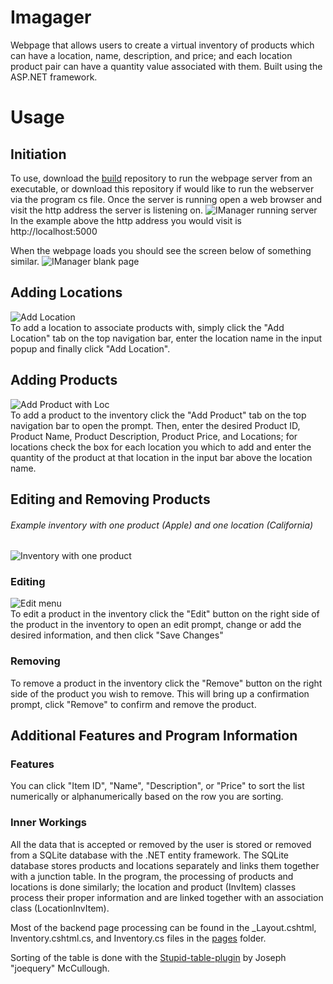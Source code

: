 # Imagager

Webpage that allows users to create a virtual inventory of products which can have a location, name, description, and price; and each location product pair can have a quantity value associated with them. Built using the ASP.NET framework. 

# Usage

## Initiation 

To use, download the [build](https://github.com/mrmaxwellm9/IManager-Build) repository to run the webpage server from an executable, or download this repository if would like to run the webserver via the program cs file. Once the server is running open a web browser and visit the http address the server is listening on.
![IManager running server](https://github.com/mrmaxwellm9/IManager/assets/130167736/fc24d43d-cd59-4078-be4b-5b9f835a58a4)                                         
In the example above the http address you would visit is http://localhost:5000

When the webpage loads you should see the screen below of something similar.
![IManager blank page](https://github.com/mrmaxwellm9/IManager/assets/130167736/b6abba40-14cf-4da1-80d2-42e8e3c3c9b6)

## Adding Locations

![Add Location](https://github.com/mrmaxwellm9/IManager/assets/130167736/1d82d6f5-1e21-4136-8875-2f09b4fa5138)                                                     
To add a location to associate products with, simply click the "Add Location" tab on the top navigation bar, enter the location name in the input popup and finally click "Add Location".

## Adding Products

![Add Product with Loc](https://github.com/mrmaxwellm9/IManager/assets/130167736/5bca0cd3-cb56-490e-a9cd-69fc8c956e32)                                             
To add a product to the inventory click the "Add Product" tab on the top navigation bar to open the prompt. Then, enter the desired Product ID, Product Name, Product Description, Product Price, and Locations; for locations check the box for each location you which to add and enter the quantity of the product at that location in the input bar above the location name.

## Editing and Removing Products

###### Example inventory with one product (Apple) and one location (California)
![Inventory with one product](https://github.com/mrmaxwellm9/IManager/assets/130167736/30b549e6-6030-48d6-b947-6771152f815d)

### Editing

![Edit menu](https://github.com/mrmaxwellm9/IManager/assets/130167736/5270715b-6e0e-41d1-bb53-58402f88b1f6)                                                          
To edit a product in the inventory click the "Edit" button on the right side of the product in the inventory to open an edit prompt, change or add the desired information, and then click "Save Changes"

### Removing

To remove a product in the inventory click the "Remove" button on the right side of the product you wish to remove. This will bring up a confirmation prompt, click "Remove" to confirm and remove the product.

## Additional Features and Program Information

### Features
You can click "Item ID", "Name", "Description", or "Price" to sort the list numerically or alphanumerically based on the row you are sorting.

### Inner Workings
All the data that is accepted or removed by the user is stored or removed from a SQLite database with the .NET entity framework. The SQLite database stores products and locations separately and links them together with a junction table. In the program, the processing of products and locations is done similarly; the location and product (InvItem) classes process their proper information and are linked together with an association class (LocationInvItem).

Most of the backend page processing can be found in the _Layout.cshtml, Inventory.cshtml.cs, and Inventory.cs files in the [pages](https://github.com/mrmaxwellm9/IManager/tree/master/IManager/Pages) folder.

Sorting of the table is done with the [Stupid-table-plugin](https://joequery.github.io/Stupid-Table-Plugin/) by Joseph "joequery" McCullough.

